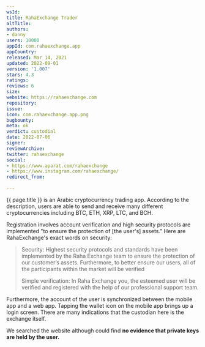 ```yaml
---
wsId: 
title: RahaExchange Trader
altTitle: 
authors:
- danny
users: 10000
appId: com.rahaexchange.app
appCountry: 
released: Mar 14, 2021
updated: 2022-09-01
version: '1.007'
stars: 4.3
ratings: 
reviews: 6
size: 
website: https://rahaexchange.com
repository: 
issue: 
icon: com.rahaexchange.app.png
bugbounty: 
meta: ok
verdict: custodial
date: 2022-07-06
signer: 
reviewArchive: 
twitter: rahaexchange
social:
- https://www.aparat.com/rahaexchange
- https://www.instagram.com/rahaexchange/
redirect_from: 

---
```


{{ page.title }} is an Arabic cryptocurrency trading app. According to the description, users are able to send and receive many different cryptocurrencies including BTC, ETH, XRP, LTC, and BCH.

Registration involves account verification and high security protocols are implemented "to ensure the protection of [the user's] assets." Here are RahaExchange's exact words on security:

> Security: Highest security protocols and standards have been implemented by the Raha Exchange team to ensure the protection of our customer’s assets. Furthermore, to better ensure our users, all of the participants within the market will be verified
>
> Simple verification: In Raha Exchange you, the esteemed user will be verified and registered with the help of our professional support team. 

Furthermore, the account of the user is synchronized between the mobile app and a web app. Tapping the wallet icon on the mobile app brings up a login screen. There are many indications that the custodian here is the exchange itself.

We searched the website although could find **no evidence that private keys are held by the user.**

